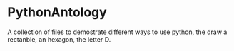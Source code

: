# PythonAntology

A collection of files to demostrate different ways to use python, the draw a rectanble, an hexagon, the letter D.
